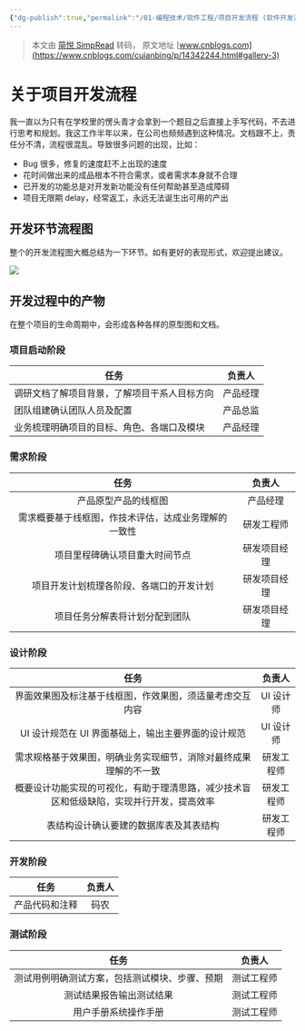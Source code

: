 ```yaml
---
{"dg-publish":true,"permalink":"/01-编程技术/软件工程/项目开发流程 (软件开发流程图)/","dgPassFrontmatter":true,"created":"2023-10-27T09:00:33.416+08:00","updated":"2023-12-27T08:56:14.000+08:00"}
---
```


> 本文由 [简悦 SimpRead](http://ksria.com/simpread/) 转码， 原文地址 [www.cnblogs.com](https://www.cnblogs.com/cuianbing/p/14342244.html#gallery-3)

关于项目开发流程
========

我一直以为只有在学校里的愣头青才会拿到一个题目之后直接上手写代码，不去进行思考和规划。我这工作半年以来，在公司也频频遇到这种情况。文档跟不上，责任分不清，流程很混乱。导致很多问题的出现，比如：

*   Bug 很多，修复的速度赶不上出现的速度
*   花时间做出来的成品根本不符合需求，或者需求本身就不合理
*   已开发的功能总是对开发新功能没有任何帮助甚至造成障碍
*   项目无限期 delay，经常返工，永远无法诞生出可用的产出

开发环节流程图
-------

整个的开发流程图大概总结为一下环节。如有更好的表现形式，欢迎提出建议。

![](/img/user/assets/项目开发流程.jpg)

开发过程中的产物
--------

在整个项目的生命周期中，会形成各种各样的原型图和文档。

### 项目启动阶段

| 任务                                         	| 负责人   	|
|----------------------------------------------	|----------	|
| 调研文档了解项目背景，了解项目干系人目标方向 	| 产品经理 	|
|团队组建确认团队人员及配置| 产品总监 	|
| 业务梳理明确项目的目标、角色、各端口及模块   	| 产品经理 	|

### 需求阶段

|                         任务                         	|    负责人    	|
|:----------------------------------------------------:	|:------------:	|
| 产品原型产品的线框图                                 	| 产品经理     	|
| 需求概要基于线框图，作技术评估，达成业务理解的一致性 	| 研发工程师   	|
| 项目里程碑确认项目重大时间节点                       	| 研发项目经理 	|
| 项目开发计划梳理各阶段、各端口的开发计划             	| 研发项目经理 	|
| 项目任务分解表将计划分配到团队                       	| 研发项目经理 	|

### 设计阶段
|                                           任务                                           	|   负责人   	|
|:----------------------------------------------------------------------------------------:	|:----------:	|
| 界面效果图及标注基于线框图，作效果图，须适量考虑交互内容                                 	| UI 设计师  	|
| UI 设计规范在 UI 界面基础上，输出主要界面的设计规范                                      	| UI 设计师  	|
| 需求规格基于效果图，明确业务实现细节，消除对最终成果理解的不一致                         	| 研发工程师 	|
| 概要设计功能实现的可视化，有助于理清思路，减少技术盲区和低级缺陷，实现并行开发，提高效率 	| 研发工程师 	|
| 表结构设计确认要建的数据库表及其表结构                                                   	| 研发工程师 	|

### 开发阶段

|      任务      	| 负责人 	|
|:--------------:	|:------:	|
| 产品代码和注释 	| 码农   	|

### 测试阶段

|                      任务                      	|   负责人   	|
|:----------------------------------------------:	|:----------:	|
| 测试用例明确测试方案，包括测试模块、步骤、预期 	| 测试工程师 	|
| 测试结果报告输出测试结果                       	| 测试工程师 	|
| 用户手册系统操作手册                           	| 测试工程师 	|


  
